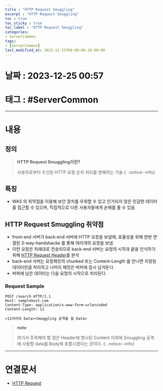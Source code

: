 ```yaml
---
title : "HTTP Request Smuggling"
excerpt : "HTTP Request Smuggling"
toc : true
toc_sticky : true
toc_label : "HTTP Request Smuggling"
categories:
- ServerCommon
tags:
- [ServerCommon]
last_modified_at: 2023-12-25T08:00:00-10:00:00
---
```


# 날짜 : 2023-12-25 00:57

# 태그 : #ServerCommon
---

# 내용

## 정의
> **HTTP Request Smuggling이란?**
>
> 사용자로부터 수신된 HTTP 요청 순차 처리를 방해하는 기술
{: .notice--info}

## 특징
- WAS 의 취약점을 이용해 보안 장치를 우회할 수 있고 인가되지 않은 민감한 데이터를 접근할 수 있으며, 직접적으로 다른 사용자들에게 손해를 줄 수 있음 

## HTTP Request Smuggling 취약점
- front-end 서버가 back-end 서버에 HTTP 요청을 보낼때, 효율성을 위해 한번 연결된 3-way-handshacke 를 통해 여러개의 요청을 보냄
- 이런 요청은 차례대로 전송되므로 back-end 서버는 요청의 시작과 끝을 인식하기 위해 [HTTP Request Header](../../servercommon/servercommon-HTTP-Request#entity-헤더)를 분석
- back-end 서버는 요청패킷의 chunked 또는 Content-Length 를 만나면 지정된 데이터만큼 처리하고 나머지 패킷은 버퍼에 잠시 남겨둔다.
- 버퍼에 남은 데이터는 다음 요청의 시작으로 처리된다.

### Request Sample

```HTTP
POST /search HTTP/1.1 
Host: samplehost.com 
Content-Type: application/x-www-form-urlencoded 
Content-Length: 11 

<11자리의 Data><Smuggling 공격을 할 Data>
```

> **note**
>
> 여기서 주목해야 할 점은 Header에 명시된 Content  이외에 Smuggling 공격에 사용할 data를 Body에 포함시켰다는 것이다.
{: .notice--info}

---

# 연결문서
- [HTTP Request](../../servercommon/servercommon-HTTP-Request#entity-헤더)